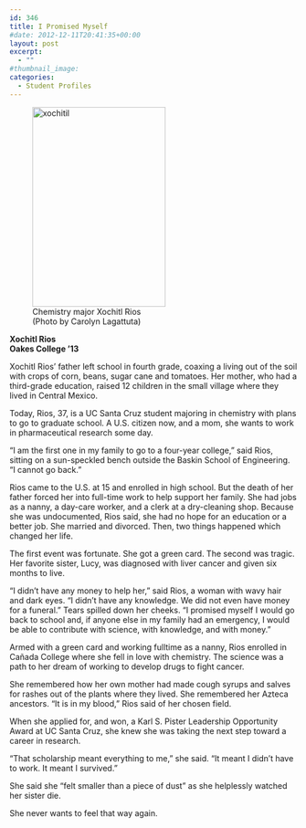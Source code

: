 ```yaml
---
id: 346
title: I Promised Myself
#date: 2012-12-11T20:41:35+00:00
layout: post
excerpt:
  - ""
#thumbnail_image:
categories:
  - Student Profiles
---
```

<figure id="attachment_347" style="width: 233px" class="wp-caption alignright"><img class="size-full wp-image-347" src="http://live-ucsc-giving.pantheonsite.io/wp-content/uploads/2017/08/xochitil.jpg" alt="xochitil" width="233" height="350" srcset="https://ucsc-giving.lndo.site/wp-content/uploads/2017/08/xochitil.jpg 233w, https://ucsc-giving.lndo.site/wp-content/uploads/2017/08/xochitil-200x300.jpg 200w" sizes="(max-width: 233px) 100vw, 233px" /><figcaption class="wp-caption-text">Chemistry major Xochitl Rios  
(Photo by Carolyn Lagattuta)</figcaption></figure> 

**Xochitl Rios**  
 **Oakes College ’13**

Xochitl Rios’ father left school in fourth grade, coaxing a living out of the soil with crops of corn, beans, sugar cane and tomatoes. Her mother, who had a third-grade education, raised 12 children in the small village where they lived in Central Mexico.

Today, Rios, 37, is a UC Santa Cruz student majoring in chemistry with plans to go to graduate school. A U.S. citizen now, and a mom, she wants to work in pharmaceutical research some day.

“I am the first one in my family to go to a four-year college,” said Rios, sitting on a sun-speckled bench outside the Baskin School of Engineering. “I cannot go back.”

Rios came to the U.S. at 15 and enrolled in high school. But the death of her father forced her into full-time work to help support her family. She had jobs as a nanny, a day-care worker, and a clerk at a dry-cleaning shop. Because she was undocumented, Rios said, she had no hope for an education or a better job. She married and divorced. Then, two things happened which changed her life.

The first event was fortunate. She got a green card. The second was tragic. Her favorite sister, Lucy, was diagnosed with liver cancer and given six months to live.

“I didn’t have any money to help her,” said Rios, a woman with wavy hair and dark eyes. “I didn’t have any knowledge. We did not even have money for a funeral.” Tears spilled down her cheeks. “I promised myself I would go back to school and, if anyone else in my family had an emergency, I would be able to contribute with science, with knowledge, and with money.”

Armed with a green card and working fulltime as a nanny, Rios enrolled in Cañada College where she fell in love with chemistry. The science was a path to her dream of working to develop drugs to fight cancer.

She remembered how her own mother had made cough syrups and salves for rashes out of the plants where they lived. She remembered her Azteca ancestors. “It is in my blood,” Rios said of her chosen field.

When she applied for, and won, a Karl S. Pister Leadership Opportunity Award at UC Santa Cruz, she knew she was taking the next step toward a career in research.

“That scholarship meant everything to me,” she said. “It meant I didn’t have to work. It meant I survived.”

She said she “felt smaller than a piece of dust” as she helplessly watched her sister die.

She never wants to feel that way again.